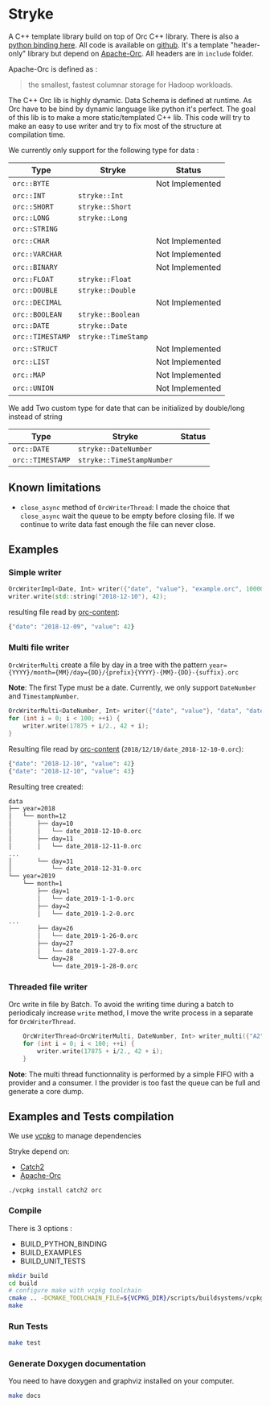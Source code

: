 # Stryke

A C++ template library build on top of Orc C++ library. There is also a [python binding here](python). All code is available on [github](https://github.com/edmBernard/Stryke). It's a template "header-only" library but depend on [Apache-Orc](https://orc.apache.org/). All headers are in `include` folder.

Apache-Orc is defined as :
> the smallest, fastest columnar storage for Hadoop workloads.

The C++ Orc lib is highly dynamic. Data Schema is defined at runtime. As Orc have to be bind by dynamic language like python it's perfect. The goal of this lib is to make a more static/templated C++ lib. This code will try to make an easy to use writer and try to fix most of the structure at compilation time.

We currently only support for the following type for data :

| Type | Stryke | Status |
|--|--|--|
|`orc::BYTE`||Not Implemented|
|`orc::INT`|`stryke::Int`||
|`orc::SHORT`|`stryke::Short`||
|`orc::LONG`|`stryke::Long`||
|`orc::STRING`|||
|`orc::CHAR`||Not Implemented|
|`orc::VARCHAR`||Not Implemented|
|`orc::BINARY`||Not Implemented|
|`orc::FLOAT`|`stryke::Float`||
|`orc::DOUBLE`|`stryke::Double`||
|`orc::DECIMAL`||Not Implemented|
|`orc::BOOLEAN`|`stryke::Boolean`||
|`orc::DATE`|`stryke::Date`||
|`orc::TIMESTAMP`|`stryke::TimeStamp`||
|`orc::STRUCT`||Not Implemented|
|`orc::LIST`||Not Implemented|
|`orc::MAP`||Not Implemented|
|`orc::UNION`||Not Implemented|

We add Two custom type for date that can be initialized by double/long instead of string

| Type | Stryke | Status |
|--|--|--|
|`orc::DATE`|`stryke::DateNumber`||
|`orc::TIMESTAMP`|`stryke::TimeStampNumber`||


## Known limitations

* `close_async` method of `OrcWriterThread`: I made the choice that `close_async` wait the queue to be empty before closing file. If we continue to write data fast enough the file can never close.

## Examples

### Simple writer

```cpp
OrcWriterImpl<Date, Int> writer({"date", "value"}, "example.orc", 100000);
writer.write(std::string("2018-12-10"), 42);
```

resulting file read by [orc-content](https://orc.apache.org/docs/cpp-tools.html#orc-contents):
```python
{"date": "2018-12-09", "value": 42}
```

### Multi file writer

`OrcWriterMulti` create a file by day in a tree with the pattern `year={YYYY}/month={MM}/day={DD}/{prefix}{YYYY}-{MM}-{DD}-{suffix}.orc`

**Note**: The first Type must be a date. Currently, we only support `DateNumber` and `TimestampNumber`.

```cpp
OrcWriterMulti<DateNumber, Int> writer({"date", "value"}, "data", "date_", 100000, 10);
for (int i = 0; i < 100; ++i) {
    writer.write(17875 + i/2., 42 + i);
}
```

Resulting file read by [orc-content](https://orc.apache.org/docs/cpp-tools.html#orc-contents) (`2018/12/10/date_2018-12-10-0.orc`):
```python
{"date": "2018-12-10", "value": 42}
{"date": "2018-12-10", "value": 43}
```

Resulting tree created:
```bash
data
├── year=2018
│   └── month=12
│       ├── day=10
│       │   └── date_2018-12-10-0.orc
│       ├── day=11
│       │   └── date_2018-12-11-0.orc
...
│       └── day=31
│           └── date_2018-12-31-0.orc
└── year=2019
    └── month=1
        ├── day=1
        │   └── date_2019-1-1-0.orc
        ├── day=2
        │   └── date_2019-1-2-0.orc
...
        ├── day=26
        │   └── date_2019-1-26-0.orc
        ├── day=27
        │   └── date_2019-1-27-0.orc
        └── day=28
            └── date_2019-1-28-0.orc
```

### Threaded file writer

Orc write in file by Batch. To avoid the writing time during a batch to periodicaly increase `write` method, I move the write process in a separate for `OrcWriterThread`.
```cpp
    OrcWriterThread<OrcWriterMulti, DateNumber, Int> writer_multi({"A2", "B2"}, "data", "date_", 1000000, 10);
    for (int i = 0; i < 100; ++i) {
        writer.write(17875 + i/2., 42 + i);
    }
```

**Note**: The multi thread functionnality is performed by a simple FIFO with a provider and a consumer. I the provider is too fast the queue can be full and generate a core dump.

## Examples and Tests compilation

We use [vcpkg](https://github.com/Microsoft/vcpkg) to manage dependencies

Stryke depend on:
* [Catch2](https://github.com/catchorg/Catch2)
* [Apache-Orc](https://orc.apache.org/)

```
./vcpkg install catch2 orc
```

### Compile

There is 3 options :
* BUILD_PYTHON_BINDING
* BUILD_EXAMPLES
* BUILD_UNIT_TESTS

```bash
mkdir build
cd build
# configure make with vcpkg toolchain
cmake .. -DCMAKE_TOOLCHAIN_FILE=${VCPKG_DIR}/scripts/buildsystems/vcpkg.cmake -DBUILD_PYTHON_BINDING=ON -DBUILD_EXAMPLES=ON -DBUILD_UNIT_TESTS=ON
make
```

### Run Tests

```bash
make test
```

### Generate Doxygen documentation

You need to have doxygen and graphviz installed on your computer.

```bash
make docs
```
